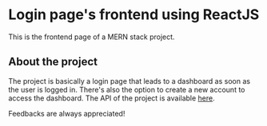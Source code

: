# Login page's frontend using ReactJS
This is the frontend page of a MERN stack project. <br /> 
## About the project
The project is basically a login page that leads to a dashboard as soon as the user is logged in. There's also the option to create a new account to access the dashboard. The API of the project is available [here](https://github.com/vinicgoulart/loginexpressapi).<br />

Feedbacks are always appreciated!